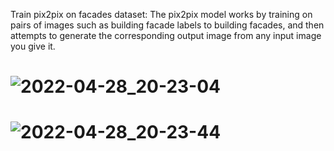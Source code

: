 Train pix2pix on facades dataset:
The pix2pix model works by training on pairs of images such as building facade labels to building facades, and then attempts to generate the corresponding output image from any input image you give it. 

# ![2022-04-28_20-23-04](https://user-images.githubusercontent.com/88204357/165793650-65f291af-21c2-4c84-b9b6-6b3dd170bbb7.png)

# ![2022-04-28_20-23-44](https://user-images.githubusercontent.com/88204357/165793665-38a21f59-e6ad-45c8-9030-6625f570fbe9.png)
